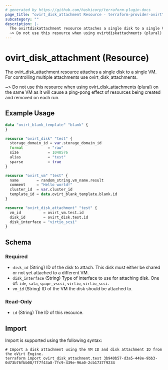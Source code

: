 ```yaml
---
# generated by https://github.com/hashicorp/terraform-plugin-docs
page_title: "ovirt_disk_attachment Resource - terraform-provider-ovirt"
subcategory: ""
description: |-
  The ovirtdiskattachment resource attaches a single disk to a single VM. For controlling multiple attachments use ovirtdiskattachments.
  ~> Do not use this resource when using ovirtdiskattachments (plural) on the same VM as it will cause a ping-pong effect of resources being created and removed on each run.
---
```


# ovirt_disk_attachment (Resource)

The ovirt_disk_attachment resource attaches a single disk to a single VM. For controlling multiple attachments use ovirt_disk_attachments.

~> Do not use this resource when using ovirt_disk_attachments (plural) on the same VM as it will cause a ping-pong effect of resources being created and removed on each run.

## Example Usage

```terraform
data "ovirt_blank_template" "blank" {
}

resource "ovirt_disk" "test" {
  storage_domain_id = var.storage_domain_id
  format           = "raw"
  size             = 1048576
  alias            = "test"
  sparse           = true
}

resource "ovirt_vm" "test" {
  name        = random_string.vm_name.result
  comment     = "Hello world!"
  cluster_id  = var.cluster_id
  template_id = data.ovirt_blank_template.blank.id
}

resource "ovirt_disk_attachment" "test" {
  vm_id          = ovirt_vm.test.id
  disk_id        = ovirt_disk.test.id
  disk_interface = "virtio_scsi"
}
```

<!-- schema generated by tfplugindocs -->
## Schema

### Required

- `disk_id` (String) ID of the disk to attach. This disk must either be shared or not yet attached to a different VM.
- `disk_interface` (String) Type of interface to use for attaching disk. One of: `ide`, `sata`, `spapr_vscsi`, `virtio`, `virtio_scsi`.
- `vm_id` (String) ID of the VM the disk should be attached to.

### Read-Only

- `id` (String) The ID of this resource.

## Import

Import is supported using the following syntax:

```shell
# Import a disk attachment using the VM ID and disk attachment ID from the oVirt Engine.
terraform import ovirt_disk_attachment.test 3b940b57-d3a5-448e-9bb3-0d73b76fbb08/7f7f43a8-7fc9-439e-96a0-2cb1737f9234
```
